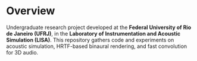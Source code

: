 # Overview
Undergraduate research project developed at the **Federal University of Rio de Janeiro (UFRJ)**, in the **Laboratory of Instrumentation and Acoustic Simulation (LISA)**.
This repository gathers code and experiments on acoustic simulation, HRTF-based binaural rendering, and fast convolution for 3D audio.
